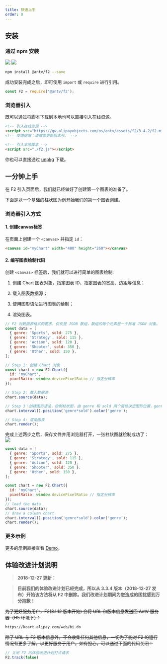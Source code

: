```yaml
---
title: 快速上手
order: 0
---
```


## 安装

### 通过 npm 安装

[![](https://img.shields.io/npm/v/@antv/f2.svg)](https://npmjs.com/package/@antv/f2)
[![](https://img.shields.io/npm/dm/@antv/f2.svg)](https://npmjs.com/package/@antv/f2)

```bash
npm install @antv/f2 --save
```

成功安装完成之后，即可使用 `import` 或 `require` 进行引用。

```javascript
const F2 = require('@antv/f2');
```

### 浏览器引入

既可以通过将脚本下载到本地也可以直接引入在线资源。

```html
<!-- 引入在线资源 -->
<script src="https://gw.alipayobjects.com/os/antv/assets/f2/3.4.2/f2.min.js"></script>
<!-- 友情提醒：请按需更新版本号。 -->
```


```html
<!-- 引入本地脚本 -->
<script src="./f2.js"></script>
```
你也可以直接通过 [unpkg](https://unpkg.com/@antv/f2) 下载。

## 一分钟上手

在 F2 引入页面后，我们就已经做好了创建第一个图表的准备了。

下面是以一个基础的柱状图为例开始我们的第一个图表创建。

### 浏览器引入方式

#### 1. 创建canvas标签

在页面上创建一个 `<canvas>` 并指定 `id`：

```html
<canvas id="myChart" width="400" height="260"></canvas>
```

#### 2. 编写图表绘制代码

创建 `<canvas>` 标签后，我们就可以进行简单的图表绘制:

1. 创建 Chart 图表对象，指定图表 ID、指定图表的宽高、边距等信息；

2. 载入图表数据源；

3. 使用图形语法进行图表的绘制；

4. 渲染图表。


```javascript
// F2 对数据源格式的要求，仅仅是 JSON 数组，数组的每个元素是一个标准 JSON 对象。
const data = [
  { genre: 'Sports', sold: 275 },
  { genre: 'Strategy', sold: 115 },
  { genre: 'Action', sold: 120 },
  { genre: 'Shooter', sold: 350 },
  { genre: 'Other', sold: 150 },
];

// Step 1: 创建 Chart 对象
const chart = new F2.Chart({
  id: 'myChart',
  pixelRatio: window.devicePixelRatio // 指定分辨率
});

// Step 2: 载入数据源
chart.source(data);

// Step 3：创建图形语法，绘制柱状图，由 genre 和 sold 两个属性决定图形位置，genre 映射至 x 轴，sold 映射至 y 轴
chart.interval().position('genre*sold').color('genre');

// Step 4: 渲染图表
chart.render();
```

完成上述两步之后，保存文件并用浏览器打开，一张柱状图就绘制成功了：<br />![](https://gw.alipayobjects.com/zos/finxbff/compress-tinypng/54ad3af8-c30d-43ca-b0e8-e21c4ea3d438.png)


```javascript
const data = [
  { genre: 'Sports', sold: 275 },
  { genre: 'Strategy', sold: 115 },
  { genre: 'Action', sold: 120 },
  { genre: 'Shooter', sold: 350 },
  { genre: 'Other', sold: 150 },
];

const chart = new F2.Chart({
  id: 'myChart',
  pixelRatio: window.devicePixelRatio // 指定分辨率
});
// load the data
chart.source(data);
// draw a column chart
chart.interval().position('genre*sold').color('genre');
chart.render();
```

### 更多示例

更多的示例直接查看 [Demo](/en/examples/basic)。

## 体验改进计划说明

> **2018-12-27 更新：**

> **目前我们的体验改进计划已经完成，所以从 3.3.4 版本（2018-12-27 发布）开始该方法将从 F2 中删除。我们改进计划期间为您造成的困扰感到万分抱歉！**


~~为了更好服务用户，F2(3.1.12 版本开始) 会将 URL 和版本信息发送回 AntV 服务器（H5 环境下）：~~

```html
https://kcart.alipay.com/web/bi.do
```

~~除了 URL 与 F2 版本信息外，不会收集任何其他信息，一切为了能对 F2 的运行情况有更多了解，以更好服务于用户。如有担心，可以通过下面的代码关闭：~~

```javascript
// 关闭 F2 的体验改进计划打点请求
F2.track(false)
```

